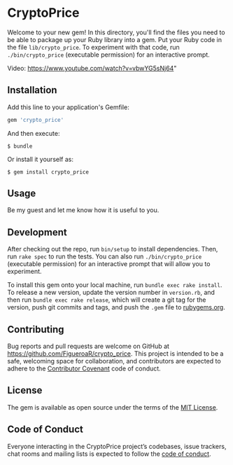 # CryptoPrice

Welcome to your new gem! In this directory, you'll find the files you need to be able to package up your Ruby library into a gem. Put your Ruby code in the file `lib/crypto_price`. To experiment with that code, run `./bin/crypto_price` (executable permission) for an interactive prompt.

Video: https://www.youtube.com/watch?v=vbwYG5sNj64"

## Installation

Add this line to your application's Gemfile:

```ruby
gem 'crypto_price'
```

And then execute:

    $ bundle

Or install it yourself as:

    $ gem install crypto_price

## Usage

Be my guest and let me know how it is useful to you.

## Development

After checking out the repo, run `bin/setup` to install dependencies. Then, run `rake spec` to run the tests. You can also run `./bin/crypto_price` (executable permission) for an interactive prompt that will allow you to experiment.

To install this gem onto your local machine, run `bundle exec rake install`. To release a new version, update the version number in `version.rb`, and then run `bundle exec rake release`, which will create a git tag for the version, push git commits and tags, and push the `.gem` file to [rubygems.org](https://rubygems.org).

## Contributing

Bug reports and pull requests are welcome on GitHub at https://github.com/FigueroaR/crypto_price. This project is intended to be a safe, welcoming space for collaboration, and contributors are expected to adhere to the [Contributor Covenant](http://contributor-covenant.org) code of conduct.

## License

The gem is available as open source under the terms of the [MIT License](https://opensource.org/licenses/MIT).

## Code of Conduct

Everyone interacting in the CryptoPrice project’s codebases, issue trackers, chat rooms and mailing lists is expected to follow the [code of conduct](https://github.com/FigueroaR/crypto_price/blob/master/CODE_OF_CONDUCT.md).


<!-- names = doc.css("tbody tr td[3]").text.gsub(" ", "").split("\n").select{|k| k.length > 0}
  symbols = doc.css("tbody tr td[4]").text.gsub(" ", "").split("\n").select{|k| k.length > 0}
  prices = doc.css("tbody tr td[5]").text.gsub(" ", "").split("\n").select{|k| k.length > 0}
  changes = doc.css("tbody tr td[6]").text.gsub(" ", "").split("\n")
  marketcaps = doc.css("tbody tr td[6]").text.gsub(" ", "").split("\n")
  doc = Nokogiri::HTML(open("https://coindataflow.com/en")) -->